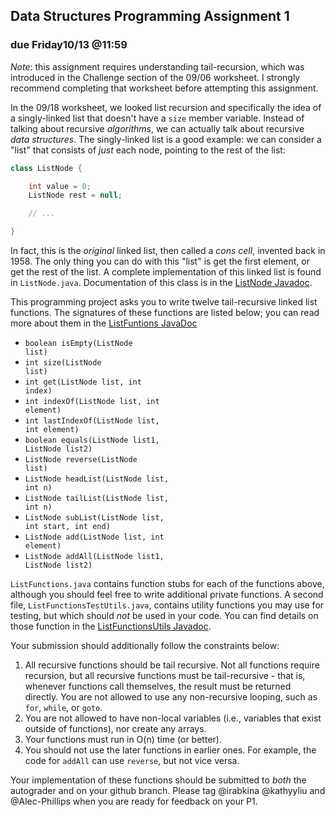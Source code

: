 

## Data Structures Programming Assignment 1
### due Friday10/13 @11:59


*Note*: this assignment requires understanding tail-recursion, which was introduced in the Challenge section of the 09/06 worksheet. I strongly recommend completing that worksheet before attempting this assignment.

In the 09/18 worksheet, we looked list recursion and specifically the idea of a singly-linked list that doesn't have a `size` member variable. Instead of talking about recursive *algorithms*, we can actually talk about recursive *data structures*. The singly-linked list is a good example: we can consider a "list" that consists of *just* each node, pointing to the rest of the list:

```java
class ListNode {

    int value = 0;
    ListNode rest = null;

    // ...

}
```

In fact, this is the *original* linked list, then called a *cons cell*, invented back in 1958. The only thing you can do with this "list" is get the first element, or get the rest of the list. A complete implementation of this linked list is found in `ListNode.java`. Documentation of this class is in the [ListNode Javadoc](./javadocs/ListNode.html).

This programming project asks you to write twelve tail-recursive linked list functions. The signatures of these functions are listed below; you can read more about them in the [ListFuntions JavaDoc](./javadocs/ListFunctions.html)

* <code class="prettyprint lang-java">boolean isEmpty(ListNode list)</code>
* <code class="prettyprint lang-java">int size(ListNode list)</code>
* <code class="prettyprint lang-java">int get(ListNode list, int index)</code>
* <code class="prettyprint lang-java">int indexOf(ListNode list, int element)</code>
* <code class="prettyprint lang-java">int lastIndexOf(ListNode list, int element)</code>
* <code class="prettyprint lang-java">boolean equals(ListNode list1, ListNode list2)</code>
* <code class="prettyprint lang-java">ListNode reverse(ListNode list)</code>
* <code class="prettyprint lang-java">ListNode headList(ListNode list, int n)</code>
* <code class="prettyprint lang-java">ListNode tailList(ListNode list, int n)</code>
* <code class="prettyprint lang-java">ListNode subList(ListNode list, int start, int end)</code>
* <code class="prettyprint lang-java">ListNode add(ListNode list, int element)</code>
* <code class="prettyprint lang-java">ListNode addAll(ListNode list1, ListNode list2)</code>

`ListFunctions.java` contains function stubs for each of the functions above, although you should feel free to write additional private functions. A second file, `ListFunctionsTestUtils.java`, contains utility functions you may use for testing, but which should *not* be used in your code. You can find details on those function in the [ListFunctionsUtils Javadoc](./javadocs/ListFunctionsUtils.html).

Your submission should additionally follow the constraints below:

1. All recursive functions should be tail recursive. Not all functions require recursion, but all recursive functions must be tail-recursive - that is, whenever functions call themselves, the result must be returned directly. You are not allowed to use any non-recursive looping, such as `for`, `while`, or `goto`.
2. You are not allowed to have non-local variables (i.e., variables that exist outside of functions), nor create any arrays.
3. Your functions must run in O(n) time (or better).
4. You should not use the later functions in earlier ones. For example, the code for `addAll` can use `reverse`, but not vice versa.

Your implementation of these functions should be submitted to *both* the autograder and on your github branch. Please tag @irabkina @kathyyliu and @Alec-Phillips when you are ready for feedback on your P1.


